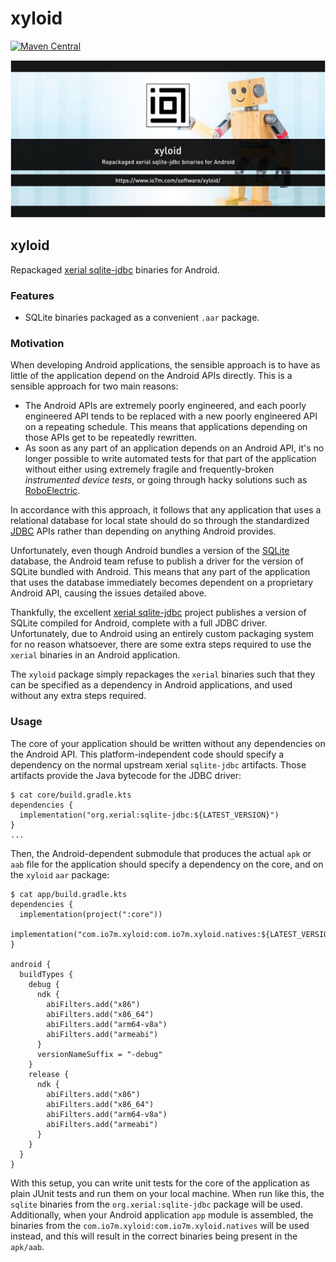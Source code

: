 xyloid
===

[![Maven Central](https://img.shields.io/maven-central/v/com.io7m.xyloid/com.io7m.xyloid.natives.svg?style=flat-square)](http://search.maven.org/#search%7Cga%7C1%7Cg%3A%22com.io7m.xyloid%22)

![com.io7m.xyloid](./src/site/resources/xyloid.jpg?raw=true)

## xyloid

Repackaged [xerial sqlite-jdbc](https://github.com/xerial/sqlite-jdbc) binaries for Android.

### Features

* SQLite binaries packaged as a convenient `.aar` package.

### Motivation

When developing Android applications, the sensible approach is to have as little of the application
depend on the Android APIs directly. This is a sensible approach for two main reasons:

* The Android APIs are extremely poorly engineered, and each poorly engineered API tends to be
  replaced with a new poorly engineered API on a repeating schedule. This means that applications
  depending on those APIs get to be repeatedly rewritten.
* As soon as any part of an application depends on an Android API, it's no longer possible to
  write automated tests for that part of the application without either using extremely
  fragile and frequently-broken _instrumented device tests_, or going through hacky solutions
  such as [RoboElectric](https://robolectric.org/).

In accordance with this approach, it follows that any application that uses a relational database
for local state should do so through the standardized
[JDBC](https://en.wikipedia.org/wiki/Java_Database_Connectivity) APIs rather than depending on
anything Android provides.

Unfortunately, even though Android bundles a version of the [SQLite](https://www.sqlite.org)
database, the Android team refuse to publish a driver for the version of SQLite bundled with 
Android. This means that any part of the application that uses the database immediately becomes 
dependent on a proprietary Android API, causing the issues detailed above.

Thankfully, the excellent [xerial sqlite-jdbc](https://github.com/xerial/sqlite-jdbc) project
publishes a version of SQLite compiled for Android, complete with a full JDBC driver. Unfortunately,
due to Android using an entirely custom packaging system for no reason whatsoever, there are some
extra steps required to use the `xerial` binaries in an Android application.

The `xyloid` package simply repackages the `xerial` binaries such that they can be specified
as a dependency in Android applications, and used without any extra steps required.

### Usage

The core of your application should be written without any dependencies on the Android API.
This platform-independent code should specify a dependency on the normal upstream xerial
`sqlite-jdbc` artifacts. Those artifacts provide the Java bytecode for the JDBC driver:

```
$ cat core/build.gradle.kts
dependencies {
  implementation("org.xerial:sqlite-jdbc:${LATEST_VERSION}")
}
...
```

Then, the Android-dependent submodule that produces the actual `apk` or `aab` file for the
application should specify a dependency on the core, and on the `xyloid` `aar` package:

```
$ cat app/build.gradle.kts
dependencies {
  implementation(project(":core"))
  implementation("com.io7m.xyloid:com.io7m.xyloid.natives:${LATEST_VERSION}")
}

android {
  buildTypes {
    debug {
      ndk {
        abiFilters.add("x86")
        abiFilters.add("x86_64")
        abiFilters.add("arm64-v8a")
        abiFilters.add("armeabi")
      }
      versionNameSuffix = "-debug"
    }
    release {
      ndk {
        abiFilters.add("x86")
        abiFilters.add("x86_64")
        abiFilters.add("arm64-v8a")
        abiFilters.add("armeabi")
      }
    }
  }
}
```

With this setup, you can write unit tests for the core of the application as plain JUnit tests
and run them on your local machine. When run like this, the `sqlite` binaries from the
`org.xerial:sqlite-jdbc` package will be used. Additionally, when your Android application
`app` module is assembled, the binaries from the `com.io7m.xyloid:com.io7m.xyloid.natives` will
be used instead, and this will result in the correct binaries being present in the `apk/aab`.
